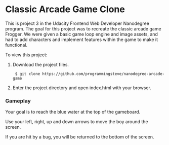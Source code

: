 # Classic Arcade Game Clone

This is project 3 in the Udacity Frontend Web Developer Nanodegree program. The goal for this project was to recreate the classic arcade game Frogger. We were given a basic game loop engine and image assets, and had to add characters and implement features within the game to make it functional.

To view this project:

1. Download the project files.

		$ git clone https://github.com/programmingsteve/nanodegree-arcade-game

2. Enter the project directory and open index.html with your browser.

### Gameplay

Your goal is to reach the blue water at the top of the gameboard.

Use your left, right, up and down arrows to move the boy around the screen.

If you are hit by a bug, you will be returned to the bottom of the screen.
